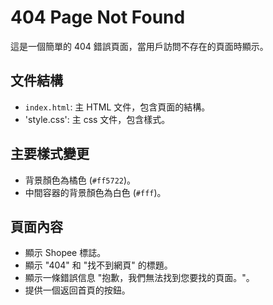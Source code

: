 
# 404 Page Not Found

這是一個簡單的 404 錯誤頁面，當用戶訪問不存在的頁面時顯示。

## 文件結構

- `index.html`: 主 HTML 文件，包含頁面的結構。
- 'style.css': 主 css 文件，包含樣式。

## 主要樣式變更

- 背景顏色為橘色 (`#ff5722`)。
- 中間容器的背景顏色為白色 (`#fff`)。

## 頁面內容

- 顯示 Shopee 標誌。
- 顯示 "404" 和 "找不到網頁" 的標題。
- 顯示一條錯誤信息 "抱歉，我們無法找到您要找的頁面。"。
- 提供一個返回首頁的按鈕。

